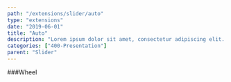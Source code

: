 ```yaml
---
path: "/extensions/slider/auto"
type: "extensions"
date: "2019-06-01"
title: "Auto"
description: "Lorem ipsum dolor sit amet, consectetur adipiscing elit. Nunc tempus laoreet leo sit amet iaculis."
categories: ["400-Presentation"]
parent: "Slider"
---
```


###Wheel

<demo>
  <demovanilla src="demos/inline/demos/slider/auto">
  </demovanilla>
</demo>
